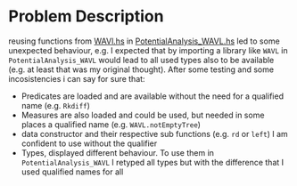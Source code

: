 # Problem Description

reusing functions from [WAVl.hs](src/WAVL.hs) in [PotentialAnalysis_WAVL.hs](src/PotentialAnalysis_WAVL.hs) led to some unexpected behaviour, e.g.
I expected that by importing a library like `WAVL`
in `PotentialAnalysis_WAVL` would lead to all used types also to be available (e.g. at least that was my original thought). After some testing and some incosistencies i can say for sure that: 

* Predicates are loaded and are available without the need for a qualified name (e.g. `Rkdiff`)
* Measures are also loaded and could be used, but needed in some places a qualified name (e.g. `WAVL.notEmptyTree`)
* data constructor and their respective sub functions (e.g. `rd` or `left`) I am confident to use without the qualifier
* Types, displayed different behaviour. To use them in `PotentialAnalysis_WAVL` I retyped all types but with the difference that I used qualified names for all 